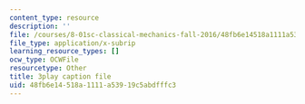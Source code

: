```yaml
---
content_type: resource
description: ''
file: /courses/8-01sc-classical-mechanics-fall-2016/48fb6e14518a1111a53919c5abdfffc3_1UD560RQ684.srt
file_type: application/x-subrip
learning_resource_types: []
ocw_type: OCWFile
resourcetype: Other
title: 3play caption file
uid: 48fb6e14-518a-1111-a539-19c5abdfffc3
---
```

